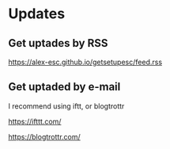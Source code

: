 # Updates

## Get uptades by RSS

https://alex-esc.github.io/getsetupesc/feed.rss

## Get uptaded by e-mail

I recommend using iftt, or blogtrottr

https://ifttt.com/

https://blogtrottr.com/
